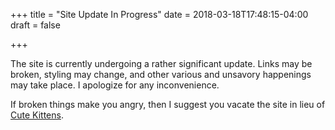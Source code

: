 +++
title = "Site Update In Progress"
date = 2018-03-18T17:48:15-04:00
draft = false

+++

The site is currently undergoing a rather significant update. Links may be broken, styling may change, and other various and unsavory happenings may take place. I apologize for any inconvenience.

If broken things make you angry, then I suggest you vacate the site in lieu of [Cute Kittens](https://www.youtube.com/watch?v=_u_bdjPsj5U).